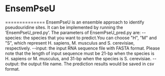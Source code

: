 # EnsemPseU
==============
EnsemPseU is an ensemble approach to identify pseudouridine sites. It can be implemented by running the ‘EnsemPseU_pred.py’. 
The parameters of EnsemPseU_pred.py are:
--species: the species that you want to predict.You can choose "H", "M" and "S", which represent H. sapiens, M. musculus and                          S. cerevisiae, respectively.
--input: the input RNA sequence file with FASTA format. Please note that the length of input sequence must be 21-bp when the 
         species is H. sapiens or M. musculus, and 31-bp when the species is S. cerevisiae.
--output: the output file name. The prediction results would be saved in csv format.
